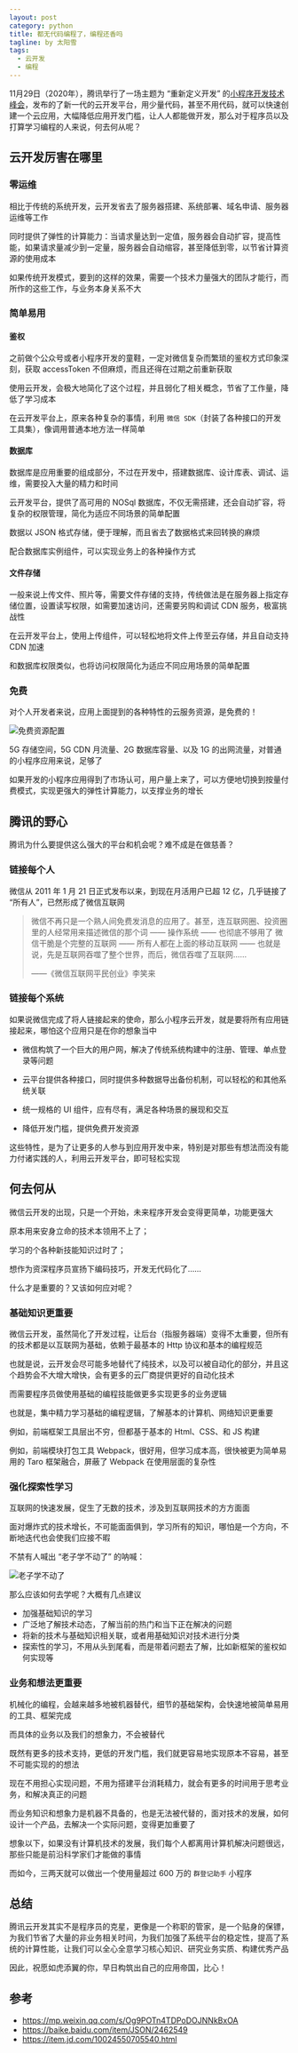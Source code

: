 ```yaml
---
layout: post
category: python
title: 都无代码编程了，编程还香吗
tagline: by 太阳雪
tags:
  - 云开发
  - 编程
---
```

11月29日（2020年），腾讯举行了一场主题为 “重新定义开发” 的[小程序开发技术峰会](https://mp.weixin.qq.com/s/xb-7dGo7SXbm4hVaE7QO5A)，发布的了新一代的云开发平台，用少量代码，甚至不用代码，就可以快速创建一个云应用，大幅降低应用开发门槛，让人人都能做开发，那么对于程序员以及打算学习编程的人来说，何去何从呢？
<!--more--->
## 云开发厉害在哪里

### 零运维

相比于传统的系统开发，云开发省去了服务器搭建、系统部署、域名申请、服务器运维等工作

同时提供了弹性的计算能力：当请求量达到一定值，服务器会自动扩容，提高性能，如果请求量减少到一定量，服务器会自动缩容，甚至降低到零，以节省计算资源的使用成本

如果传统开发模式，要到的这样的效果，需要一个技术力量强大的团队才能行，而所作的这些工作，与业务本身关系不大

### 简单易用

#### 鉴权

之前做个公众号或者小程序开发的童鞋，一定对微信复杂而繁琐的鉴权方式印象深刻，获取 accessToken 不但麻烦，而且还得在过期之前重新获取

使用云开发，会极大地简化了这个过程，并且弱化了相关概念，节省了工作量，降低了学习成本

在云开发平台上，原来各种复杂的事情，利用 `微信 SDK`（封装了各种接口的开发工具集），像调用普通本地方法一样简单

#### 数据库

数据库是应用重要的组成部分，不过在开发中，搭建数据库、设计库表、调试、运维，需要投入大量的精力和时间

云开发平台，提供了高可用的 NOSql 数据库，不仅无需搭建，还会自动扩容，将复杂的权限管理，简化为适应不同场景的简单配置

数据以 JSON 格式存储，便于理解，而且省去了数据格式来回转换的麻烦

配合数据库实例组件，可以实现业务上的各种操作方式

#### 文件存储

一般来说上传文件、照片等，需要文件存储的支持，传统做法是在服务器上指定存储位置，设置读写权限，如需要加速访问，还需要另购和调试 CDN 服务，极富挑战性

在云开发平台上，使用上传组件，可以轻松地将文件上传至云存储，并且自动支持 CDN 加速

和数据库权限类似，也将访问权限简化为适应不同应用场景的简单配置

### 免费

对个人开发者来说，应用上面提到的各种特性的云服务资源，是免费的！

![免费资源配置](http://justdopython.com/assets/images/2020/12/cloudcode/02.jpg)

5G 存储空间，5G CDN 月流量、2G 数据库容量、以及 1G 的出网流量，对普通的小程序应用来说，足够了

如果开发的小程序应用得到了市场认可，用户量上来了，可以方便地切换到按量付费模式，实现更强大的弹性计算能力，以支撑业务的增长

## 腾讯的野心

腾讯为什么要提供这么强大的平台和机会呢？难不成是在做慈善？

### 链接每个人

微信从 2011 年 1 月 21 日正式发布以来，到现在月活用户已超 12 亿，几乎链接了 “所有人”，已然形成了微信互联网

> 微信不再只是一个熟人间免费发消息的应用了。甚至，连互联网圈、投资圈里的人经常用来描述微信的那个词 —— 操作系统 —— 也彻底不够用了
> 微信干脆是个完整的互联网 —— 所有人都在上面的移动互联网 —— 也就是说，先是互联网吞噬了整个世界，而后，微信吞噬了互联网……
>
> ——《微信互联网平民创业》李笑来

### 链接每个系统

如果说微信完成了将人链接起来的使命，那么小程序云开发，就是要将所有应用链接起来，哪怕这个应用只是在你的想象当中

- 微信构筑了一个巨大的用户网，解决了传统系统构建中的注册、管理、单点登录等问题

- 云平台提供各种接口，同时提供多种数据导出备份机制，可以轻松的和其他系统关联

- 统一规格的 UI 组件，应有尽有，满足各种场景的展现和交互

- 降低开发门槛，提供免费开发资源

这些特性，是为了让更多的人参与到应用开发中来，特别是对那些有想法而没有能力付诸实践的人，利用云开发平台，即可轻松实现

## 何去何从

微信云开发的出现，只是一个开始，未来程序开发会变得更简单，功能更强大

原本用来安身立命的技术本领用不上了；

学习的个各种新技能知识过时了；

想作为资深程序员宣扬下编码技巧，开发无代码化了……

什么才是重要的？又该如何应对呢？

### 基础知识更重要

微信云开发，虽然简化了开发过程，让后台（指服务器端）变得不太重要，但所有的技术都是以互联网为基础，依赖于最基本的 Http 协议和基本的编程规范

也就是说，云开发会尽可能多地替代了纯技术，以及可以被自动化的部分，并且这个趋势会不大增大增快，会有更多的云厂商提供更好的自动化技术

而需要程序员做使用基础的编程技能做更多实现更多的业务逻辑

也就是，集中精力学习基础的编程逻辑，了解基本的计算机、网络知识更重要

例如，前端框架工具层出不穷，但都基于基本的 Html、CSS、和 JS 构建

例如，前端模块打包工具 Webpack，很好用，但学习成本高，很快被更为简单易用的 Taro 框架融合，屏蔽了 Webpack 在使用层面的复杂性

### 强化探索性学习

互联网的快速发展，促生了无数的技术，涉及到互联网技术的方方面面

面对爆炸式的技术增长，不可能面面俱到，学习所有的知识，哪怕是一个方向，不断地迭代也会使我们应接不暇

不禁有人喊出 “老子学不动了” 的呐喊：

![老子学不动了](http://justdopython.com/assets/images/2020/12/cloudcode/01.png)

那么应该如何去学呢？大概有几点建议

- 加强基础知识的学习
- 广泛地了解技术动态，了解当前的热门和当下正在解决的问题
- 将新的技术与基础知识相关联，或者用基础知识对技术进行分类
- 探索性的学习，不用从头到尾看，而是带着问题去了解，比如新框架的鉴权如何实现等

### 业务和想法更重要

机械化的编程，会越来越多地被机器替代，细节的基础架构，会快速地被简单易用的工具、框架完成

而具体的业务以及我们的想象力，不会被替代

既然有更多的技术支持，更低的开发门槛，我们就更容易地实现原本不容易，甚至不可能实现的的想法

现在不用担心实现问题，不用为搭建平台消耗精力，就会有更多的时间用于思考业务，和解决真正的问题

而业务知识和想象力是机器不具备的，也是无法被代替的，面对技术的发展，如何设计一个产品，去解决一个实际问题，变得更加重要了

想象以下，如果没有计算机技术的发展，我们每个人都离用计算机解决问题很远，那些只能是前沿科学家们才能做的事情

而如今，三两天就可以做出一个使用量超过 600 万的 `群登记助手` 小程序

## 总结

腾讯云开发其实不是程序员的克星，更像是一个称职的管家，是一个贴身的保镖，为我们节省了大量的非业务相关时间，为我们加强了系统平台的稳定性，提高了系统的计算性能，让我们可以全心全意学习核心知识、研究业务实质、构建优秀产品

因此，祝愿如虎添翼的你，早日构筑出自己的应用帝国，比心！

## 参考

- <https://mp.weixin.qq.com/s/Og9POTn4TDPoDOJNNkBxOA>
- <https://baike.baidu.com/item/JSON/2462549>
- <https://item.jd.com/10024550705540.html>
